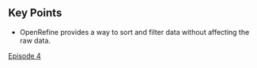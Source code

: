 ## Key Points

- OpenRefine provides a way to sort and filter data without affecting the raw data.

[Episode 4](episode4.md)
